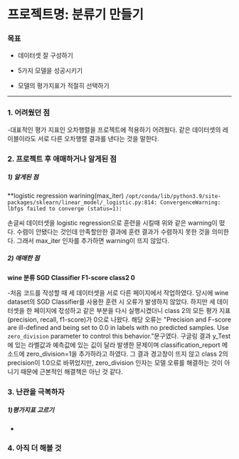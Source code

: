 # 프로젝트명: 분류기 만들기

### 목표
- 데이터셋 잘 구성하기

- 5가지 모델을 성공시키기

- 모델의 평가지표가 적절히 선택하기
_________________________________________________________________________________
### 1. 어려웠던 점
-대표적인 평가 지표인 오차행렬을 프로젝트에 적용하기 어려웠다. 같은 데이터셋의 레이블이라도 서로 다른 오차행렬 결과를 낸다는 것을 말한다.


### 2. 프로젝트 후 애매하거나 알게된 점
##### 1) 알게된 점
**logistic regression warining(max_iter)
`/opt/conda/lib/python3.9/site-packages/sklearn/linear_model/_logistic.py:814: ConvergenceWarning: lbfgs failed to converge (status=1):`
 
손글씨 데이터셋을 logistic regression으로 훈련을 시킬때 위와 같은 warning이 떴다. 수렴이 안됐다는 것인데 만족할만한 결과에 훈련 결과가 수렴하지 못한 것을 의미한다. 그래서 max_iter 인자를 추가하면 warning이 뜨지 않았다.

##### 2) 애매한 점
**wine 분류 SGD Classifier F1-score class2 0**

-처음 코드를 작성할 때 세 데이터셋을 서로 다른 페이지에서 작업하였다. 당시에 wine dataset의 SGD Classifier를 사용한 훈련 시 오류가 발생하지 않았다. 하지만 세 데이터셋을 한 페이지에 잓성하고 같은 부분을 다시 실행시켰더니 class 2의 모든 평가 지표(precision, recall, f1-score)가 0으로 나왔다. 해당 오류는 "Precision and F-score are ill-defined and being set to 0.0 in labels with no predicted samples. Use `zero_division` parameter to control this behavior."문구였다. 구글링 결과 y_Test에 있는 라벨값과 예측값에 있는 깂이 달라 발생한 문제이며 classification_report 메소드에 zero_division=1을 추가하라고 하였다. 그 결과 경고창이 뜨지 않고 class 2의 precision이 1.0으로 바뀌었지만, zero_division 인자는 모델 오류를 해결하는 것이 아니기 때문에 근본적인 해결책은 아닌 것 같다.

### 3. 난관을 극복하자
##### 1)평가지표 고르기
-


### 4. 아직 더 해볼 것
